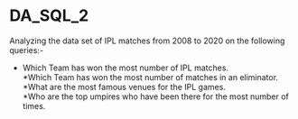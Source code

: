 # DA_SQL_2

Analyzing the data set of IPL matches from 2008 to 2020 on the following queries:- </br>
* Which Team has won the most number of IPL matches. </br>
*Which Team has won the most number of matches in an eliminator. </br>
*What are the most famous venues for the IPL games.</br>
*Who are the top umpires who have been there for the most number of times. </br>
